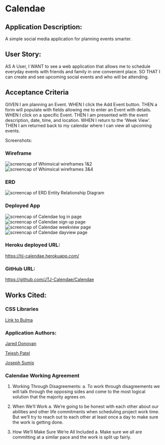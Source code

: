 # Calendae

## Application Description:

A simple social media application for planning events smarter.

## User Story:
AS A User,
I WANT to see a web application that allows me to schedule everyday events with friends and family in one convenient place.
SO THAT I can create and see upcoming social events and who will be attending.

## Acceptance Criteria
GIVEN I am planning an Event.
WHEN I click the Add Event button.
THEN a form will populate with fields allowing me to enter an Event with details.
WHEN I click on a specific Event.
THEN I am presented with the event description, date, time, and location.
WHEN I return to the ‘Week View’.
THEN I am returned back to my calendar where I can view all upcoming events.


Screenshots:

### Wireframe
<img src="./assets/images/Calendae-wireframe1.png" alt="screencap of Whimsical wireframes 1&2" />

<img src="./assets/images/Calendae-wireframe2.png" alt="screencap of Whimsical wireframes 3&4" />

### ERD
<img src="./assets/images/Calendae-ERD.png" alt="screencap of ERD Entity Relationship Diagram" />

### Deployed App
<img src="./assets/images/Calendae-login.png" alt="screencap of Calendae log in page" />

<img src="./assets/images/Calendae-signup.png" alt="screencap of Calendae sign up page" />

<img src="./assets/images/Calendae-weekview.png" alt="screencap of Calendae weekview page" />

<img src="./assets/images/Calendae-dayview.png" alt="screencap of Calendae dayview page" />


### Heroku deployed URL:
https://tjj-calendae.herokuapp.com/

### GitHub URL:
https://github.com/JTJ-Calendae/Calendae

## Works Cited:

### CSS Libraries 

[Link to Bulma](https://bulma.io)


### Application Authors:

[Jared Donovan](https://github.com/jdono100)

[Tejesh Patel](https://github.com/tejeshpatel)

[Joseph Sumis](https://github.com/JSumis)


### Calendae Working Agreement

1. Working Through Disagreements:
   a. To work through disagreements we will talk through the opposing sides and come to the most logical solution that the majority agrees on.
  
2. When We’ll Work 
   a. We’re going to be honest with each other about our abilities and other life commitments when scheduling project work time. But we’ll try to reach out to each other at least once a day to make sure the work is getting done.

3. How We’ll Make Sure We’re All Included 
   a. Make sure we all are committing at a similar pace and the work is split up fairly.